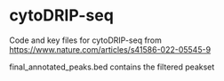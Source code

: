 # cytoDRIP-seq
Code and key files for cytoDRIP-seq from https://www.nature.com/articles/s41586-022-05545-9

final_annotated_peaks.bed contains the filtered peakset
